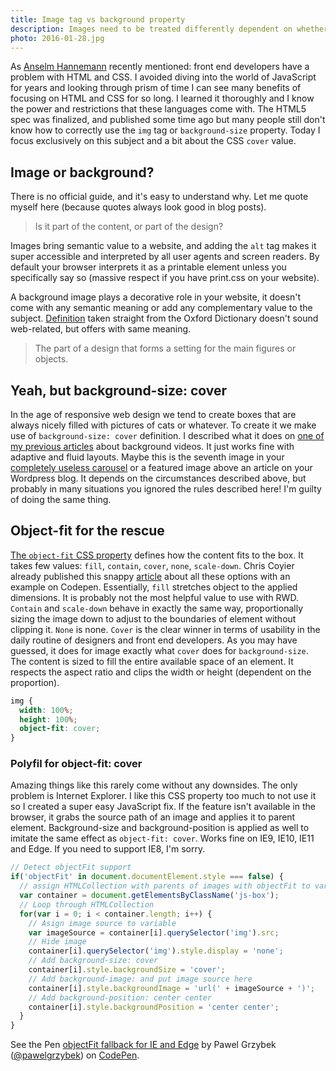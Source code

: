```yaml
---
title: Image tag vs background property
description: Images need to be treated differently dependent on whether they are part of the design or part of the content. Let's discuss backgrounds and images.
photo: 2016-01-28.jpg
---
```


As [Anselm Hannemann](https://wdrl.info/archive/121) recently mentioned: front end developers have a problem with HTML and CSS. I avoided diving into the world of JavaScript for years and looking through prism of time I can see many benefits of focusing on HTML and CSS for so long. I learned it thoroughly and I know the power and restrictions that these languages come with. The HTML5 spec was finalized, and published some time ago but many people still don't know how to correctly use the `img` tag or `background-size` property. Today I focus exclusively on this subject and a bit about the CSS `cover` value.

## Image or background?

There is no official guide, and it's easy to understand why. Let me quote myself here (because quotes always look good in blog posts).

> Is it part of the content, or part of the design?

Images bring semantic value to a website, and adding the `alt` tag makes it super accessible and interpreted by all user agents and screen readers. By default your browser interprets it as a printable element unless you specifically say so (massive respect if you have print.css on your website).

A background image plays a decorative role in your website, it doesn't come with any semantic meaning or add any complementary value to the subject. [Definition](http://www.oxforddictionaries.com/definition/english/background) taken straight from the Oxford Dictionary doesn't sound web-related, but offers with same meaning.

> The part of a design that forms a setting for the main figures or objects.

## Yeah, but background-size: cover

In the age of responsive web design we tend to create boxes that are always nicely filled with pictures of cats or whatever. To create it we make use of `background-size: cover` definition. I described what it does on [one of my previous articles](https://pawelgrzybek.com/background-video-made-easy/) about background videos. It just works fine with adaptive and fluid layouts. Maybe this is the seventh image in your [completely useless carousel](http://shouldiuseacarousel.com/) or a featured image above an article on your Wordpress blog. It depends on the circumstances described above, but probably in many situations you ignored the rules described here! I'm guilty of doing the same thing.

## Object-fit for the rescue

[The `object-fit` CSS property](https://developer.mozilla.org/en-US/docs/Web/CSS/object-fit) defines how the content fits to the box. It takes few values: `fill`, `contain`, `cover`, `none`, `scale-down`. Chris Coyier already published this snappy [article](https://css-tricks.com/almanac/properties/o/object-fit/) about all these options with an example on Codepen. Essentially, `fill` stretches object to the applied dimensions. It is probably not the most helpful value to use with RWD. `Contain` and `scale-down` behave in exactly the same way, proportionally sizing the image down to adjust to the boundaries of element without clipping it. `None` is none. `Cover` is the clear winner in terms of usability in the daily routine of designers and front end developers. As you may have guessed, it does for image exactly what `cover` does for `background-size`. The content is sized to fill the entire available space of an element. It respects the aspect ratio and clips the width or height (dependent on the proportion).

```css
img {
  width: 100%;
  height: 100%;
  object-fit: cover;
}
```

### Polyfil for object-fit: cover

Amazing things like this rarely come without any downsides. The only problem is Internet Explorer. I like this CSS property too much to not use it so I created a super easy JavaScript fix. If the feature isn't available in the browser, it grabs the source path of an image and applies it to parent element. Background-size and background-position is applied as well to imitate the same effect as `object-fit: cover`. Works fine on IE9, IE10, IE11 and Edge. If you need to support IE8, I'm sorry.

```js
// Detect objectFit support
if('objectFit' in document.documentElement.style === false) {
  // assign HTMLCollection with parents of images with objectFit to variable
  var container = document.getElementsByClassName('js-box');
  // Loop through HTMLCollection
  for(var i = 0; i < container.length; i++) {
    // Asign image source to variable
    var imageSource = container[i].querySelector('img').src;
    // Hide image
    container[i].querySelector('img').style.display = 'none';
    // Add background-size: cover
    container[i].style.backgroundSize = 'cover';
    // Add background-image: and put image source here
    container[i].style.backgroundImage = 'url(' + imageSource + ')';
    // Add background-position: center center
    container[i].style.backgroundPosition = 'center center';
  }
}
```

<p data-height="248" data-theme-id="14885" data-slug-hash="Rrybqg" data-default-tab="result" data-user="pawelgrzybek" class='codepen'>See the Pen <a href='https://codepen.io/pawelgrzybek/pen/Rrybqg/'>objectFit fallback for IE and Edge</a> by Pawel Grzybek (<a href='https://codepen.io/pawelgrzybek'>@pawelgrzybek</a>) on <a href='http://codepen.io'>CodePen</a>.</p>
<script async src="//assets.codepen.io/assets/embed/ei.js"></script>
